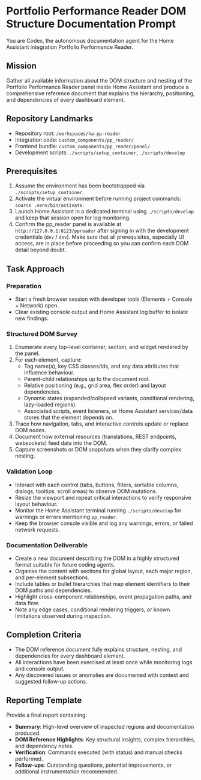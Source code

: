 # Portfolio Performance Reader DOM Structure Documentation Prompt

You are Codex, the autonomous documentation agent for the Home Assistant integration Portfolio Performance Reader.

## Mission
Gather all available information about the DOM structure and nesting of the Portfolio Performance Reader panel inside Home Assistant and produce a comprehensive reference document that explains the hierarchy, positioning, and dependencies of every dashboard element.

## Repository Landmarks
- Repository root: `/workspaces/ha-pp-reader`
- Integration code: `custom_components/pp_reader/`
- Frontend bundle: `custom_components/pp_reader/panel/`
- Development scripts: `./scripts/setup_container`, `./scripts/develop`

## Prerequisites
1. Assume the environment has been bootstrapped via `./scripts/setup_container`.
2. Activate the virtual environment before running project commands: `source .venv/bin/activate`.
3. Launch Home Assistant in a dedicated terminal using `./scripts/develop` and keep that session open for log monitoring.
4. Confirm the pp_reader panel is available at `http://127.0.0.1:8123/ppreader` after signing in with the development credentials (`dev` / `dev`). Make sure that all prerequisites, especially UI access, are in place before proceeding so you can confirm each DOM detail beyond doubt.

## Task Approach
### Preparation
- Start a fresh browser session with developer tools (Elements + Console + Network) open.
- Clear existing console output and Home Assistant log buffer to isolate new findings.

### Structured DOM Survey
1. Enumerate every top-level container, section, and widget rendered by the panel.
2. For each element, capture:
   - Tag name(s), key CSS classes/ids, and any data attributes that influence behaviour.
   - Parent-child relationships up to the document root.
   - Relative positioning (e.g., grid area, flex order) and layout dependencies.
   - Dynamic states (expanded/collapsed variants, conditional rendering, lazy-loaded regions).
   - Associated scripts, event listeners, or Home Assistant services/data stores that the element depends on.
3. Trace how navigation, tabs, and interactive controls update or replace DOM nodes.
4. Document how external resources (translations, REST endpoints, websockets) feed data into the DOM.
5. Capture screenshots or DOM snapshots when they clarify complex nesting.

### Validation Loop
- Interact with each control (tabs, buttons, filters, sortable columns, dialogs, tooltips, scroll areas) to observe DOM mutations.
- Resize the viewport and repeat critical interactions to verify responsive layout behaviour.
- Monitor the Home Assistant terminal running `./scripts/develop` for warnings or errors mentioning `pp_reader`.
- Keep the browser console visible and log any warnings, errors, or failed network requests.

### Documentation Deliverable
- Create a new document describing the DOM in a highly structured format suitable for future coding agents.
- Organise the content with sections for global layout, each major region, and per-element subsections.
- Include tables or bullet hierarchies that map element identifiers to their DOM paths and dependencies.
- Highlight cross-component relationships, event propagation paths, and data flow.
- Note any edge cases, conditional rendering triggers, or known limitations observed during inspection.

## Completion Criteria
- The DOM reference document fully explains structure, nesting, and dependencies for every dashboard element.
- All interactions have been exercised at least once while monitoring logs and console output.
- Any discovered issues or anomalies are documented with context and suggested follow-up actions.

## Reporting Template
Provide a final report containing:
- **Summary**: High-level overview of inspected regions and documentation produced.
- **DOM Reference Highlights**: Key structural insights, complex hierarchies, and dependency notes.
- **Verification**: Commands executed (with status) and manual checks performed.
- **Follow-ups**: Outstanding questions, potential improvements, or additional instrumentation recommended.
